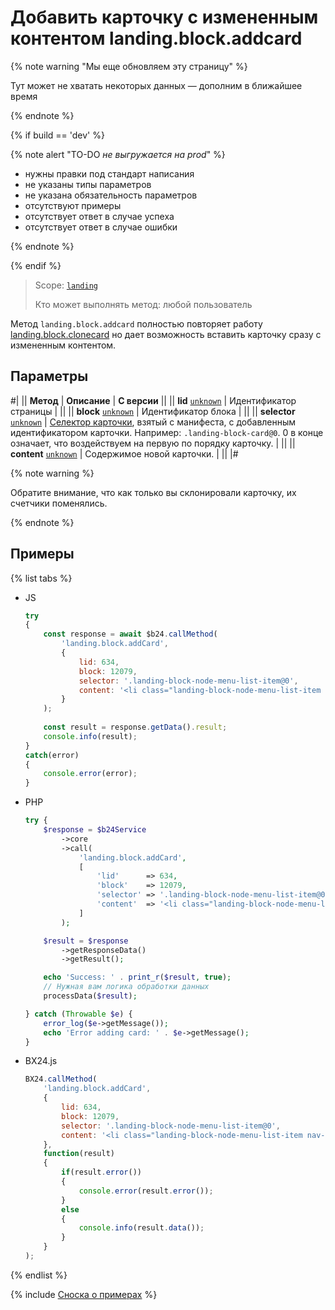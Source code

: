 # Добавить карточку с измененным контентом landing.block.addcard

{% note warning "Мы еще обновляем эту страницу" %}

Тут может не хватать некоторых данных — дополним в ближайшее время

{% endnote %}

{% if build == 'dev' %}

{% note alert "TO-DO _не выгружается на prod_" %}

- нужны правки под стандарт написания
- не указаны типы параметров
- не указана обязательность параметров
- отсутствуют примеры
- отсутствует ответ в случае успеха
- отсутствует ответ в случае ошибки

{% endnote %}

{% endif %}

> Scope: [`landing`](../../../scopes/permissions.md)
>
> Кто может выполнять метод: любой пользователь

Метод `landing.block.addcard` полностью повторяет работу [landing.block.clonecard](./landing-block-clone-card.md) но дает возможность вставить карточку сразу с измененным контентом.

## Параметры

#|
|| **Метод** | **Описание** | **С версии** ||
|| **lid**
[`unknown`](../../../data-types.md) | Идентификатор страницы | ||
|| **block**
[`unknown`](../../../data-types.md) | Идентификатор блока | ||
|| **selector**
[`unknown`](../../../data-types.md) | [Селектор карточки](../manifest.md#ключ-cards), взятый с манифеста, с добавленным идентификатором карточки.
Например: `.landing-block-card@0`. 0 в конце означает, что воздействуем на первую по порядку карточку. | ||
|| **content**
[`unknown`](../../../data-types.md) | Содержимое новой карточки. | ||
|#

{% note warning %}

Обратите внимание, что как только вы склонировали карточку, их счетчики поменялись.

{% endnote %}

## Примеры

{% list tabs %}

- JS


    ```js
    try
    {
    	const response = await $b24.callMethod(
    		'landing.block.addCard',
    		{
    			lid: 634,
    			block: 12079,
    			selector: '.landing-block-node-menu-list-item@0',
    			content: '<li class="landing-block-node-menu-list-item nav-item g-mx-30--lg g-mb-7 g-mb-0--lg">' + '<a href="#about" class="landing-block-node-menu-list-item-link nav-link g-color-white p-0">New card item</a>' + '</li>'
    		}
    	);
    	
    	const result = response.getData().result;
    	console.info(result);
    }
    catch(error)
    {
    	console.error(error);
    }
    ```

- PHP


    ```php
    try {
        $response = $b24Service
            ->core
            ->call(
                'landing.block.addCard',
                [
                    'lid'      => 634,
                    'block'    => 12079,
                    'selector' => '.landing-block-node-menu-list-item@0',
                    'content'  => '<li class="landing-block-node-menu-list-item nav-item g-mx-30--lg g-mb-7 g-mb-0--lg">' . '<a href="#about" class="landing-block-node-menu-list-item-link nav-link g-color-white p-0">New card item</a>' . '</li>'
                ]
            );
    
        $result = $response
            ->getResponseData()
            ->getResult();
    
        echo 'Success: ' . print_r($result, true);
        // Нужная вам логика обработки данных
        processData($result);
    
    } catch (Throwable $e) {
        error_log($e->getMessage());
        echo 'Error adding card: ' . $e->getMessage();
    }
    ```

- BX24.js

    ```js
    BX24.callMethod(
        'landing.block.addCard',
        {
            lid: 634,
            block: 12079,
            selector: '.landing-block-node-menu-list-item@0',
            content: '<li class="landing-block-node-menu-list-item nav-item g-mx-30--lg g-mb-7 g-mb-0--lg">' + '<a href="#about" class="landing-block-node-menu-list-item-link nav-link g-color-white p-0">New card item</a>' + '</li>'
        },
        function(result)
        {
            if(result.error())
            {
                console.error(result.error());
            }
            else
            {
                console.info(result.data());
            }
        }
    );
    ```

{% endlist %}



{% include [Сноска о примерах](../../../../_includes/examples.md) %}
